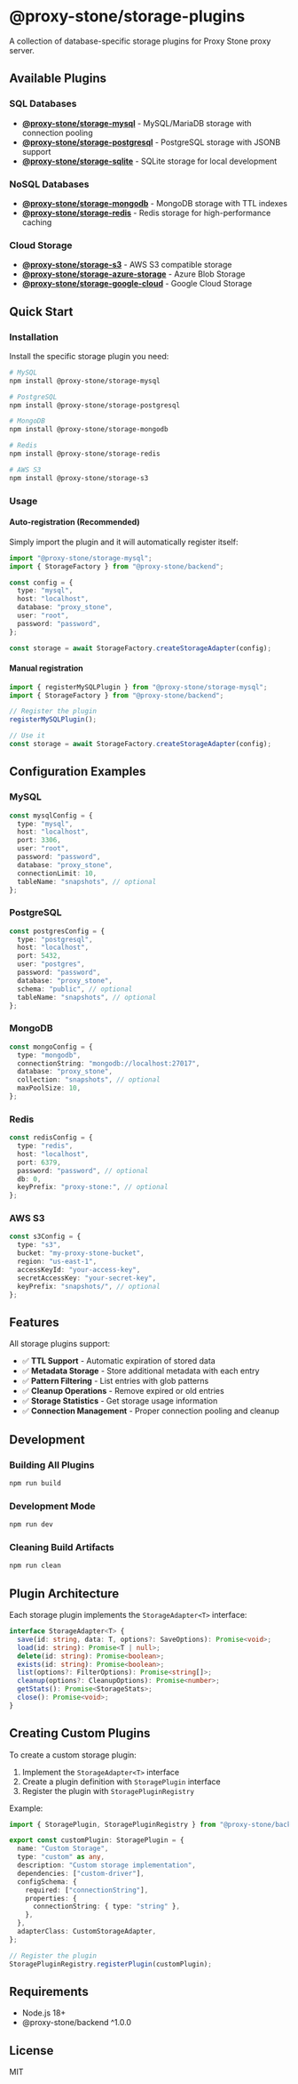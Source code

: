 # @proxy-stone/storage-plugins

A collection of database-specific storage plugins for Proxy Stone proxy server.

## Available Plugins

### SQL Databases

- **[@proxy-stone/storage-mysql](./mysql)** - MySQL/MariaDB storage with connection pooling
- **[@proxy-stone/storage-postgresql](./postgresql)** - PostgreSQL storage with JSONB support
- **[@proxy-stone/storage-sqlite](./sqlite)** - SQLite storage for local development

### NoSQL Databases

- **[@proxy-stone/storage-mongodb](./mongodb)** - MongoDB storage with TTL indexes
- **[@proxy-stone/storage-redis](./redis)** - Redis storage for high-performance caching

### Cloud Storage

- **[@proxy-stone/storage-s3](./s3)** - AWS S3 compatible storage
- **[@proxy-stone/storage-azure-storage](./azure-storage)** - Azure Blob Storage
- **[@proxy-stone/storage-google-cloud](./google-cloud)** - Google Cloud Storage

## Quick Start

### Installation

Install the specific storage plugin you need:

```bash
# MySQL
npm install @proxy-stone/storage-mysql

# PostgreSQL
npm install @proxy-stone/storage-postgresql

# MongoDB
npm install @proxy-stone/storage-mongodb

# Redis
npm install @proxy-stone/storage-redis

# AWS S3
npm install @proxy-stone/storage-s3
```

### Usage

#### Auto-registration (Recommended)

Simply import the plugin and it will automatically register itself:

```typescript
import "@proxy-stone/storage-mysql";
import { StorageFactory } from "@proxy-stone/backend";

const config = {
  type: "mysql",
  host: "localhost",
  database: "proxy_stone",
  user: "root",
  password: "password",
};

const storage = await StorageFactory.createStorageAdapter(config);
```

#### Manual registration

```typescript
import { registerMySQLPlugin } from "@proxy-stone/storage-mysql";
import { StorageFactory } from "@proxy-stone/backend";

// Register the plugin
registerMySQLPlugin();

// Use it
const storage = await StorageFactory.createStorageAdapter(config);
```

## Configuration Examples

### MySQL

```typescript
const mysqlConfig = {
  type: "mysql",
  host: "localhost",
  port: 3306,
  user: "root",
  password: "password",
  database: "proxy_stone",
  connectionLimit: 10,
  tableName: "snapshots", // optional
};
```

### PostgreSQL

```typescript
const postgresConfig = {
  type: "postgresql",
  host: "localhost",
  port: 5432,
  user: "postgres",
  password: "password",
  database: "proxy_stone",
  schema: "public", // optional
  tableName: "snapshots", // optional
};
```

### MongoDB

```typescript
const mongoConfig = {
  type: "mongodb",
  connectionString: "mongodb://localhost:27017",
  database: "proxy_stone",
  collection: "snapshots", // optional
  maxPoolSize: 10,
};
```

### Redis

```typescript
const redisConfig = {
  type: "redis",
  host: "localhost",
  port: 6379,
  password: "password", // optional
  db: 0,
  keyPrefix: "proxy-stone:", // optional
};
```

### AWS S3

```typescript
const s3Config = {
  type: "s3",
  bucket: "my-proxy-stone-bucket",
  region: "us-east-1",
  accessKeyId: "your-access-key",
  secretAccessKey: "your-secret-key",
  keyPrefix: "snapshots/", // optional
};
```

## Features

All storage plugins support:

- ✅ **TTL Support** - Automatic expiration of stored data
- ✅ **Metadata Storage** - Store additional metadata with each entry
- ✅ **Pattern Filtering** - List entries with glob patterns
- ✅ **Cleanup Operations** - Remove expired or old entries
- ✅ **Storage Statistics** - Get storage usage information
- ✅ **Connection Management** - Proper connection pooling and cleanup

## Development

### Building All Plugins

```bash
npm run build
```

### Development Mode

```bash
npm run dev
```

### Cleaning Build Artifacts

```bash
npm run clean
```

## Plugin Architecture

Each storage plugin implements the `StorageAdapter<T>` interface:

```typescript
interface StorageAdapter<T> {
  save(id: string, data: T, options?: SaveOptions): Promise<void>;
  load(id: string): Promise<T | null>;
  delete(id: string): Promise<boolean>;
  exists(id: string): Promise<boolean>;
  list(options?: FilterOptions): Promise<string[]>;
  cleanup(options?: CleanupOptions): Promise<number>;
  getStats(): Promise<StorageStats>;
  close(): Promise<void>;
}
```

## Creating Custom Plugins

To create a custom storage plugin:

1. Implement the `StorageAdapter<T>` interface
2. Create a plugin definition with `StoragePlugin` interface
3. Register the plugin with `StoragePluginRegistry`

Example:

```typescript
import { StoragePlugin, StoragePluginRegistry } from "@proxy-stone/backend";

export const customPlugin: StoragePlugin = {
  name: "Custom Storage",
  type: "custom" as any,
  description: "Custom storage implementation",
  dependencies: ["custom-driver"],
  configSchema: {
    required: ["connectionString"],
    properties: {
      connectionString: { type: "string" },
    },
  },
  adapterClass: CustomStorageAdapter,
};

// Register the plugin
StoragePluginRegistry.registerPlugin(customPlugin);
```

## Requirements

- Node.js 18+
- @proxy-stone/backend ^1.0.0

## License

MIT
